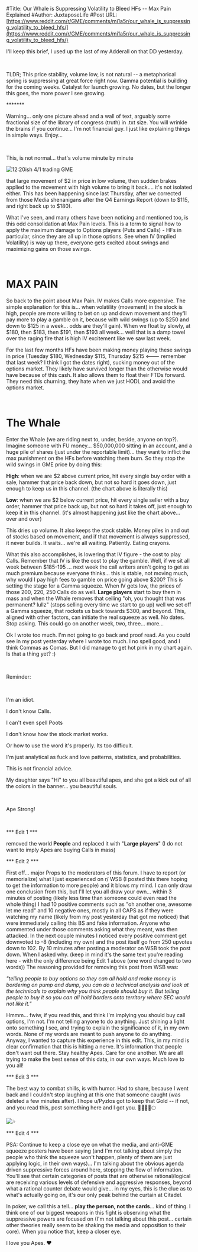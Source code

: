 #Title: Our Whale is Suppressing Volatility to Bleed HFs -- Max Pain Explained
#Author: JuxtaposeLife
#Post URL: [https://www.reddit.com/r/GME/comments/mi1a5r/our_whale_is_suppressing_volatility_to_bleed_hfs/](https://www.reddit.com/r/GME/comments/mi1a5r/our_whale_is_suppressing_volatility_to_bleed_hfs/)


I'll keep this brief, I used up the last of my Adderall on that DD yesterday.

&#x200B;

TLDR; This price stability, volume low, is not natural -- a metaphorical spring is suppressing at great force right now. Gamma potential is building for the coming weeks. Catalyst for launch growing. No dates, but the longer this goes, the more power I see growing.

\*\*\*\*\*\*\*

Warning... only one picture ahead and a wall of text, arguably some fractional size of the library of congress (truth) in .txt size. You will wrinkle the brains if you continue... I'm not financial guy. I just like explaining things in simple ways. Enjoy...

&#x200B;

This, is not normal... that's volume minute by minute

![12:20ish 4\/1 trading GME](https://preview.redd.it/2hrqqsv4rlq61.png?width=1495&format=png&auto=webp&s=afd396ca8d4e45cef312bb385d83bf8eb4ee8a8e)

that large movement of $2 in price in low volume, then sudden brakes applied to the movement with high volume to bring it back.... it's not isolated either. This has been happening since last Thursday, after we corrected from those Media shenanigans after the Q4 Earnings Report (down to $115, and right back up to $180).

What I've seen, and many others have been noticing and mentioned too, is this odd consolidation at Max Pain levels. This is a term to signal how to apply the maximum damage to Options players (Puts and Calls) - HFs in particular, since they are all up in those options. See when IV (Implied Volatility) is way up there, everyone gets excited about swings and maximizing gains on those swings.

&#x200B;

# MAX PAIN

So back to the point about Max Pain. IV makes Calls more expensive. The simple explanation for this is... when volatility (movement) in the stock is high, people are more willing to bet on up and down movement and they'll pay more to play a gamble on it, because with wild swings (up to $250 and down to $125 in a week... odds are they'll gain). When we float by slowly, at $180, then $183, then $191, then $193 all week... well that is a damp towel over the raging fire that is high IV excitement like we saw last week.

For the last few months HFs have been making money playing these swings in price (Tuesday $180, Wednesday $115, Thursday $215 <--- remember that last week? I think I got the dates right), sucking money out of the options market. They likely have survived longer than the otherwise would have because of this cash. It also allows them to float their FTDs forward. They need this churning, they hate when we just HODL and avoid the options market.

&#x200B;

# The Whale

Enter the Whale (we are riding next to, under, beside, anyone on top?). Imagine someone with FU money... $50,000,000 sitting in an account, and a huge pile of shares (just under the reportable limit)... they want to inflict the max punishment on the HFs before watching them burn. So they stop the wild swings in GME price by doing this:

**High**: when we are $2 above current price, hit every single buy order with a sale, hammer that price back down, but not so hard it goes down, just enough to keep us in this channel. (the chart above is literally this)

**Low**: when we are $2 below current price, hit every single seller with a buy order, hammer that price back up, but not so hard it takes off, just enough to keep it in this channel. (it's almost happening just like the chart above... over and over)

This dries up volume. It also keeps the stock stable. Money piles in and out of stocks based on movement, and if that movement is always suppressed, it never builds. It waits... we're all waiting. Patiently. Eating crayons.

What this also accomplishes, is lowering that IV figure - the cost to play Calls. Remember that IV is like the cost to play the gamble. Well, if we sit all week between $185-195 ... next week the call writers aren't going to get as much premium because everyone thinks... this is stable, not moving much, why would I pay high fees to gamble on price going above $200? This is setting the stage for a Gamma squeeze. When IV gets low, the prices of those 200, 220, 250 Calls do as well. **Large players** start to buy them in mass and when the Whale removes that ceiling "oh, you thought that was permanent? lullz" (stops selling every time we start to go up) well we set off a Gamma squeeze, that rockets us back towards $300, and beyond. This, aligned with other factors, can initiate the real squeeze as well. No dates. Stop asking. This could go on another week, two, three... more...

Ok I wrote too much. I'm not going to go back and proof read. As you could see in my post yesterday where I wrote too much. I no spell good, and I think Commas as Comas. But I did manage to get hot pink in my chart again. Is that a thing yet? :)

&#x200B;

Reminder:

&#x200B;

I'm an idiot.

I don't know Calls.

I can't even spell Poots

I don't know how the stock market works.

Or how to use the word it's properly. Its too difficult.

I'm just analytical as fuck and love patterns, statistics, and probabilities.

This is not financial advice.

My daughter says "Hi" to you all beautiful apes, and she got a kick out of all the colors in the banner... you beautiful souls.

&#x200B;

Ape Strong!

&#x200B;

\*\*\* Edit 1 \*\*\*

removed the world **People** and replaced it with "**Large players**" (I do not want to imply Apes are buying Calls in mass)

\*\*\* Edit 2 \*\*\*

First off... major Props to the moderators of this forum. I have to report (or memorialize) what I just experienced on r/ WSB (I posted this there hoping to get the information to more people) and it blows my mind. I can only draw one conclusion from this, but I'll let you all draw your own... within 3 minutes of posting (likely less time than someone could even read the whole thing) I had 10 positive comments such as "oh another one, awesome let me read" and 10 negative ones, mostly in all CAPS as if they were watching my name (likely from my post yesterday that got me noticed) that were immediately calling this BS and fake information. Anyone who commented under those comments asking what they meant, was then attacked. In the next couple minutes I noticed every positive comment get downvoted to -8 (including my own) and the post itself go from 250 upvotes down to 102. By 10 minutes after posting a moderator on WSB took the post down. When I asked why.  (keep in mind it's the same text you're reading here - with the only difference being Edit 1 above (one word changed to two words)) The reasoning provided for removing this post from WSB was:

*"telling people to buy options so they can all hold and make money is bordering on pump and dump, you can do a technical analysis and look at the technicals to explain why you think people should buy it. But telling people to buy it so you can all hold borders onto territory where SEC would not like it."*

Hmmm... fwiw, if you read this, and think I'm implying you should buy call options, I'm not. I'm not telling anyone to do anything. Just shining a light onto something I see, and trying to explain the significance of it, in my own words. None of my words are meant to push anyone to do anything. Anyway, I wanted to capture this experience in this edit. This, in my mind is clear confirmation that this is hitting a nerve. It's information that people don't want out there. Stay healthy Apes. Care for one another. We are all trying to make the best sense of this data, in our own ways. Much love to you all!

\*\*\* Edit 3 \*\*\*

The best way to combat shills, is with humor. Had to share, because I went back and I couldn't stop laughing at this one that someone caught (was deleted a few minutes after).  I hope u/Pyzlos got to keep that Gold -- if not, and you read this, post something here and I got you. 💎🙌🦍🚀🌕

![🎶](https://preview.redd.it/2koxlpskynq61.png?width=1508&format=png&auto=webp&s=88316ab7e975467c65530109a49c7d66b29f13d9)

\*\*\* Edit 4 \*\*\* 

PSA: Continue to keep a close eye on what the media, and anti-GME squeeze posters have been saying (and I'm not talking about simply the people who think the squeeze won't happen, plenty of them are just applying logic, in their own ways)... I'm talking about the obvious agenda driven suppressive forces around here, stopping the flow of information. You'll see that certain categories of posts that are otherwise rational/logical are receiving various levels of defensive and aggressive responses, beyond what a rational counter debate would give... in my eyes, this is the clue as to what's actually going on, it's our only peak behind the curtain at Citadel. 

In poker, we call this a tell... **play the person, not the cards**... kind of thing. I think one of our biggest weapons in this fight is observing what the suppressive powers are focused on (I'm not talking about this post... certain other theories really seem to be shaking the media and opposition to their core). When you notice that, keep a closer eye.

I love you Apes.  ❤️